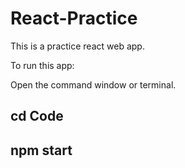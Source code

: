 # React-Practice
This is a practice react web app.

To run this app:

Open the command window or terminal.

## cd Code

## npm start
